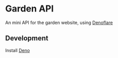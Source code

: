 # Garden API

An mini API for the garden website, using [Denoflare](https://denoflare.dev)

## Development

Install [Deno](https://docs.deno.com/runtime/manual/getting_started/installation)